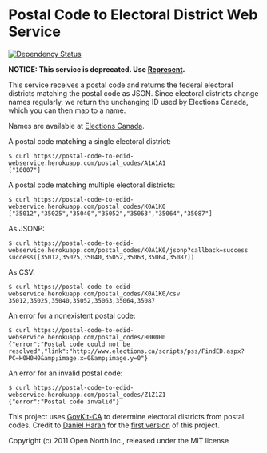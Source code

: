 # Postal Code to Electoral District Web Service

[![Dependency Status](https://gemnasium.com/opennorth/postal_code_to_edid_webservice.png)](https://gemnasium.com/opennorth/postal_code_to_edid_webservice)

**NOTICE: This service is deprecated. Use [Represent](https://represent.opennorth.ca/).**

This service receives a postal code and returns the federal electoral districts matching the postal code as JSON. Since electoral districts change names regularly, we return the unchanging ID used by Elections Canada, which you can then map to a name.

Names are available at [Elections Canada](http://elections.ca/content.aspx?section=res&dir=cir/list&document=index&lang=e#change).

A postal code matching a single electoral district:

    $ curl https://postal-code-to-edid-webservice.herokuapp.com/postal_codes/A1A1A1
    ["10007"]

A postal code matching multiple electoral districts:

    $ curl https://postal-code-to-edid-webservice.herokuapp.com/postal_codes/K0A1K0
    ["35012","35025","35040","35052","35063","35064","35087"]

As JSONP:

    $ curl https://postal-code-to-edid-webservice.herokuapp.com/postal_codes/K0A1K0/jsonp?callback=success
    success([35012,35025,35040,35052,35063,35064,35087])

As CSV:

    $ curl https://postal-code-to-edid-webservice.herokuapp.com/postal_codes/K0A1K0/csv
    35012,35025,35040,35052,35063,35064,35087

An error for a nonexistent postal code:

    $ curl https://postal-code-to-edid-webservice.herokuapp.com/postal_codes/H0H0H0
    {"error":"Postal code could not be resolved","link":"http://www.elections.ca/scripts/pss/FindED.aspx?PC=H0H0H0&amp;image.x=0&amp;image.y=0"}

An error for an invalid postal code:

    $ curl https://postal-code-to-edid-webservice.herokuapp.com/postal_codes/Z1Z1Z1
    {"error":"Postal code invalid"}

This project uses [GovKit-CA](https://github.com/opennorth/govkit-ca#readme) to determine electoral districts from postal codes. Credit to [Daniel Haran](https://github.com/danielharan) for the [first version](https://github.com/danielharan/postal_code_to_edid_webservice) of this project.

Copyright (c) 2011 Open North Inc., released under the MIT license
